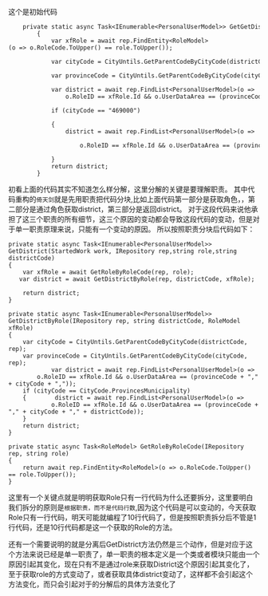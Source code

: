 这个是初始代码
```
    private static async Task<IEnumerable<PersonalUserModel>> GetGetDistrict(StartedWork work, IRepository rep,string role,string districtCode)
        {
            var xfRole = await rep.FindEntity<RoleModel>(o => o.RoleCode.ToUpper() == role.ToUpper());

            var cityCode = CityUntils.GetParentCodeByCityCode(districtCode, rep);

            var provinceCode = CityUntils.GetParentCodeByCityCode(cityCode, rep);

            var district = await rep.FindList<PersonalUserModel>(o =>
                o.RoleID == xfRole.Id && o.UserDataArea == (provinceCode + "," + cityCode + ","));

            if (cityCode == "469000")

            {
                district = await rep.FindList<PersonalUserModel>(o =>

                    o.RoleID == xfRole.Id && o.UserDataArea == (provinceCode + "," + cityCode + "," + districtCode));

            }
            return district;
        }
```

初看上面的代码其实不知道怎么样分解，这里分解的关键是要理解职责。
其中代码重构的`倚天剑`就是先用职责把代码分块,比如上面代码第一部分是获取角色，，第二部分是通过角色获取district，第三部分是返回district。
对于这段代码来说他承担了这三个职责的所有细节，这三个原因的变动都会导致这段代码的变动，但是对于单一职责原理来说，只能有一个变动的原因。
所以按照职责分块后代码如下：
```
private static async Task<IEnumerable<PersonalUserModel>> GetDistrict(StartedWork work, IRepository rep,string role,string districtCode)  
{  
    var xfRole = await GetRoleByRoleCode(rep, role);  
   var district = await GetDistrictByRole(rep, districtCode, xfRole);  
  
    return district;  
}  
  
private static async Task<IEnumerable<PersonalUserModel>> GetDistrictByRole(IRepository rep, string districtCode, RoleModel xfRole)  
{  
    var cityCode = CityUntils.GetParentCodeByCityCode(districtCode, rep);  
    var provinceCode = CityUntils.GetParentCodeByCityCode(cityCode, rep);  
            var district = await rep.FindList<PersonalUserModel>(o =>  
        o.RoleID == xfRole.Id && o.UserDataArea == (provinceCode + "," + cityCode + ","));  
    if (cityCode == CityCode.ProvincesMunicipality)  
    {        district = await rep.FindList<PersonalUserModel>(o =>  
            o.RoleID == xfRole.Id && o.UserDataArea == (provinceCode + "," + cityCode + "," + districtCode));  
    }  
    return district;  
}  
  
private static async Task<RoleModel> GetRoleByRoleCode(IRepository rep, string role)  
{  
    return await rep.FindEntity<RoleModel>(o => o.RoleCode.ToUpper() == role.ToUpper());  
}
```

这里有一个关键点就是明明获取Role只有一行代码为什么还要拆分，这里要明白我们拆分的原则是`根据职责，而不是代码行数`,因为这个代码是可以变动的，今天获取Role只有一行代码，明天可能就编程了10行代码了，但是按照职责拆分后不管是1行代码，还是10行代码都是这一个获取的Role的方法。

还有一个需要说明的就是分离后GetDistrict方法仍然是三个动作，但是对应于这个方法来说已经是单一职责了，单一职责的根本定义是一个类或者模块只能由一个原因引起其变化，现在只有不是通过role来获取District这个原因引起其变化了，至于获取role的方式变动了，或者获取具体district变动了，这样都不会引起这个方法变化，而只会引起对于的分解后的具体方法变化了